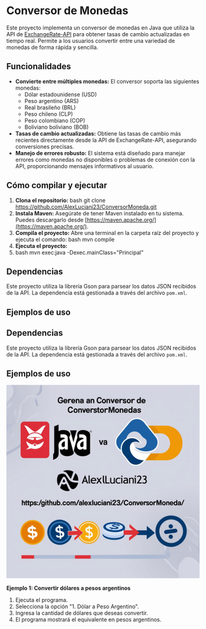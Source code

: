 # Conversor de Monedas

Este proyecto implementa un conversor de monedas en Java que utiliza la API de [ExchangeRate-API](https://www.exchangerate-api.com/) para obtener tasas de cambio actualizadas en tiempo real. Permite a los usuarios convertir entre una variedad de monedas de forma rápida y sencilla.

## Funcionalidades

* **Convierte entre múltiples monedas:** El conversor soporta las siguientes monedas:
    * Dólar estadounidense (USD)
    * Peso argentino (ARS)
    * Real brasileño (BRL)
    * Peso chileno (CLP)
    * Peso colombiano (COP)
    * Boliviano boliviano (BOB)
* **Tasas de cambio actualizadas:** Obtiene las tasas de cambio más recientes directamente desde la API de ExchangeRate-API, asegurando conversiones precisas.
* **Manejo de errores robusto:** El sistema está diseñado para manejar errores como monedas no disponibles o problemas de conexión con la API, proporcionando mensajes informativos al usuario.

## Cómo compilar y ejecutar

1. **Clona el repositorio:**
bash git clone https://github.com/AlexLuciani23/ConversorMoneda.git
2. **Instala Maven:** Asegúrate de tener Maven instalado en tu sistema. Puedes descargarlo desde [https://maven.apache.org/](https://maven.apache.org/).
3. **Compila el proyecto:** Abre una terminal en la carpeta raíz del proyecto y ejecuta el comando:
bash mvn compile
4. **Ejecuta el proyecto:**
5. bash mvn exec:java -Dexec.mainClass="Principal"
## Dependencias

Este proyecto utiliza la librería Gson para parsear los datos JSON recibidos de la API. La dependencia está gestionada a través del archivo `pom.xml`.

## Ejemplos de uso
## Dependencias

Este proyecto utiliza la librería Gson para parsear los datos JSON recibidos de la API. La dependencia está gestionada a través del archivo `pom.xml`.

## Ejemplos de uso
![Descripción de la imagen](Conversor_moneda.jpg)


**Ejemplo 1: Convertir dólares a pesos argentinos**

1. Ejecuta el programa.
2. Selecciona la opción "1. Dólar a Peso Argentino".
3. Ingresa la cantidad de dólares que deseas convertir.
4. El programa mostrará el equivalente en pesos argentinos.
